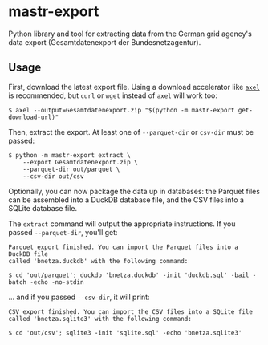 # mastr-export

Python library and tool for extracting data from the German grid agency's data
export (Gesamtdatenexport der Bundesnetzagentur).

## Usage

First, download the latest export file. Using a download accelerator like
[`axel`](https://github.com/axel-download-accelerator/axel) is recommended, but
`curl` or `wget` instead of `axel` will work too:

```
$ axel --output=Gesamtdatenexport.zip "$(python -m mastr-export get-download-url)"
```

Then, extract the export. At least one of `--parquet-dir` or `csv-dir` must be
passed:

```
$ python -m mastr-export extract \
    --export Gesamtdatenexport.zip \
    --parquet-dir out/parquet \
    --csv-dir out/csv
```

Optionally, you can now package the data up in databases: the Parquet files can
be assembled into a DuckDB database file, and the CSV files into a SQLite
database file.

The `extract` command will output the appropriate instructions. If you passed
`--parquet-dir`, you'll get:

```
Parquet export finished. You can import the Parquet files into a DuckDB file
called 'bnetza.duckdb' with the following command:

$ cd 'out/parquet'; duckdb 'bnetza.duckdb' -init 'duckdb.sql' -bail -batch -echo -no-stdin
```

... and if you passed `--csv-dir`, it will print:

```
CSV export finished. You can import the CSV files into a SQLite file
called 'bnetza.sqlite3' with the following command:

$ cd 'out/csv'; sqlite3 -init 'sqlite.sql' -echo 'bnetza.sqlite3'
```